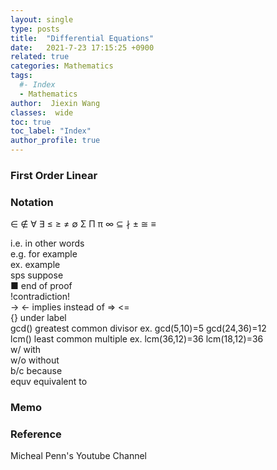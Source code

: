 ```yaml
---
layout: single
type: posts
title:  "Differential Equations"
date:   2021-7-23 17:15:25 +0900
related: true
categories: Mathematics
tags:
  #- Index
  - Mathematics
author:  Jiexin Wang
classes:  wide
toc: true
toc_label: "Index"
author_profile: true
---
```


### First Order Linear

### Notation  

∈ ∉ ∀ ∃ ≤ ≥ ≠ ∅ Σ Π π ∞ ⊆ ∤ ± ≅ ≡

i.e. in other words  
e.g. for example  
ex. example  
sps suppose  
■ end of proof  
!contradiction!  
-> <- implies instead of => <=    
{} under label  
gcd() greatest common divisor ex. gcd(5,10)=5 gcd(24,36)=12  
lcm() least common multiple ex. lcm(36,12)=36 lcm(18,12)=36  
w/ with   
w/o without  
b/c because  
equv equivalent to  


### Memo  



### Reference

Micheal Penn's Youtube Channel
